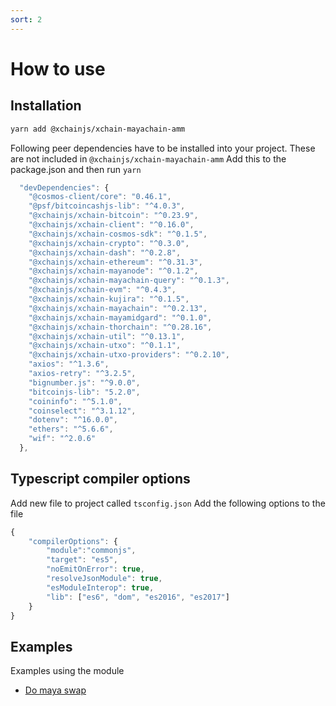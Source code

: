 ```yaml
---
sort: 2
---
```


# How to use

## Installation
```bash
yarn add @xchainjs/xchain-mayachain-amm
```

Following peer dependencies have to be installed into your project. These are not included in `@xchainjs/xchain-mayachain-amm`
Add this to the package.json and then run `yarn`
```ts
  "devDependencies": {
    "@cosmos-client/core": "0.46.1",
    "@psf/bitcoincashjs-lib": "^4.0.3",
    "@xchainjs/xchain-bitcoin": "^0.23.9",
    "@xchainjs/xchain-client": "^0.16.0",
    "@xchainjs/xchain-cosmos-sdk": "^0.1.5",
    "@xchainjs/xchain-crypto": "^0.3.0",
    "@xchainjs/xchain-dash": "^0.2.8",
    "@xchainjs/xchain-ethereum": "^0.31.3",
    "@xchainjs/xchain-mayanode": "^0.1.2",
    "@xchainjs/xchain-mayachain-query": "^0.1.3",
    "@xchainjs/xchain-evm": "^0.4.3",
    "@xchainjs/xchain-kujira": "^0.1.5",
    "@xchainjs/xchain-mayachain": "^0.2.13",
    "@xchainjs/xchain-mayamidgard": "^0.1.0",
    "@xchainjs/xchain-thorchain": "^0.28.16",
    "@xchainjs/xchain-util": "^0.13.1",
    "@xchainjs/xchain-utxo": "^0.1.1",
    "@xchainjs/xchain-utxo-providers": "^0.2.10",
    "axios": "^1.3.6",
    "axios-retry": "^3.2.5",
    "bignumber.js": "^9.0.0",
    "bitcoinjs-lib": "5.2.0",
    "coininfo": "^5.1.0",
    "coinselect": "^3.1.12",
    "dotenv": "^16.0.0",
    "ethers": "^5.6.6",
    "wif": "^2.0.6"
  },
```

## Typescript compiler options
Add new file to project called `tsconfig.json`
Add the following options to the file
```ts
{
    "compilerOptions": {
        "module":"commonjs",
        "target": "es5",
        "noEmitOnError": true,
        "resolveJsonModule": true,
        "esModuleInterop": true,
        "lib": ["es6", "dom", "es2016", "es2017"]
    }
}
```

## Examples

Examples using the module

- [Do maya swap](https://github.com/xchainjs/xchainjs-lib/blob/master/examples/do-maya-swap/do-maya-swap.ts)

